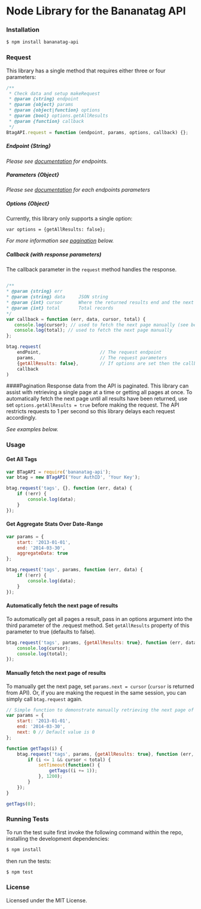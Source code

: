 Node Library for the Bananatag API 
==================================

### Installation
```bash
$ npm install bananatag-api
```

### Request
This library has a single method that requires either three or four parameters:

```javascript
/**
 * Check data and setup makeRequest
 * @param {string} endpoint
 * @param {object} params
 * @param {object|function} options
 * @param {bool} options.getAllResults
 * @param {function} callback
 */
BtagAPI.request = function (endpoint, params, options, callback) {};
```

##### Endpoint *{String}*
*Please see [documentation](http://dev.bananatag.com) for endpoints.*

##### Parameters *{Object}*
*Please see [documentation](http://dev.bananatag.com) for each endpoints parameters*

##### Options *{Object}*
Currently, this library only supports a single option:
```
var options = {getAllResults: false};
```
*For more information see [pagination](#Pagination) below.*

##### Callback (with response parameters)
The callback parameter in the ```request``` method handles the response. 
```javascript

/**
* @param {string} err
* @param {string} data     JSON string
* @param {int} cursor      Where the returned results end and the next request should start.
* @param {int} total       Total records
*/
var callback = function (err, data, cursor, total) {
   console.log(cursor); // used to fetch the next page manually (see below)
   console.log(total); // used to fetch the next page manually
};

btag.request(
    endPoint,                      // The request endpoint
    params,                        // The request parameters
    {getAllResults: false},        // If options are set then the callback is the next param
    callback
)
```

####Pagination
Response data from the API is paginated. This library can assist with retrieving a single page at a time or getting all pages at once. To automatically fetch the next page until all results have been returned, use set ```options.getAllResults = true``` before making the request. The API restricts requests to 1 per second so this library delays each request accordingly.

*See examples below.*

### Usage

#### Get All Tags
```javascript
var BTagAPI = require('bananatag-api');
var btag = new BTagAPI('Your AuthID', 'Your Key');

btag.request('tags', {}, function (err, data) {
    if (!err) {
        console.log(data);
    }
});
```

#### Get Aggregate Stats Over Date-Range
```javascript
var params = {
    start: '2013-01-01',
    end: '2014-03-30', 
    aggregateData: true
};

btag.request('tags', params, function (err, data) {
    if (!err) {
        console.log(data);
    }
});
```

#### Automatically fetch the next page of results
To automatically get all pages a result, pass in an options argument into the third parameter of the .request method.
Set ```getAllResults``` property of this parameter to true (defaults to false).

```javascript
btag.request('tags', params, {getAllResults: true}, function (err, data, cursor, total) {
    console.log(cursor);
    console.log(total);
});

```

#### Manually fetch the next page of results 
To manually get the next page, set ```params.next = cursor``` (```cursor``` is returned from API). Or, if you are
making the request in the same session, you can simply call ```btag.request``` again.

```javascript
// Simple function to demonstrate manually retrieving the next page of results.
var params = {
    start: '2013-01-01',
    end: '2014-03-30', 
    next: 0 // Default value is 0
};

function getTags(i) {
    btag.request('tags', params, {getAllResults: true}, function (err, data, cursor, total) {
        if (i <= 1 && cursor < total) {
            setTimeout(function() {
                getTags((i += 1));
            }, 1200);
        }
    });
}

getTags(0);
```

### Running Tests
To run the test suite first invoke the following command within the repo,
installing the development dependencies:

```bash
$ npm install
```

then run the tests:

```bash
$ npm test
```

### License
Licensed under the MIT License.